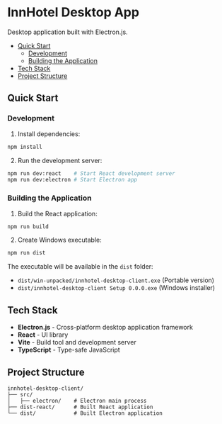 <h1>InnHotel Desktop App</h1>

Desktop application built with Electron.js.

- [Quick Start](#quick-start)
  - [Development](#development)
  - [Building the Application](#building-the-application)
- [Tech Stack](#tech-stack)
- [Project Structure](#project-structure)

## Quick Start

### Development

1. Install dependencies:
```bash
npm install
```

2. Run the development server:
```bash
npm run dev:react    # Start React development server
npm run dev:electron # Start Electron app
```

### Building the Application

1. Build the React application:
```bash
npm run build
```

2. Create Windows executable:
```bash
npm run dist
```

The executable will be available in the `dist` folder:
- `dist/win-unpacked/innhotel-desktop-client.exe` (Portable version)
- `dist/innhotel-desktop-client Setup 0.0.0.exe` (Windows installer)

## Tech Stack

- **Electron.js** - Cross-platform desktop application framework
- **React** - UI library
- **Vite** - Build tool and development server
- **TypeScript** - Type-safe JavaScript

## Project Structure

```
innhotel-desktop-client/
├── src/
│   ├── electron/    # Electron main process
├── dist-react/      # Built React application
└── dist/            # Built Electron application
```